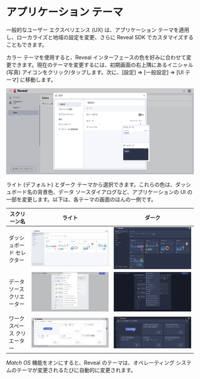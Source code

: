 # アプリケーション テーマ

一般的なユーザー エクスペリエンス (UX) は、アプリケーション テーマを適用し、ローカライズと地域の設定を変更、さらに Reveal SDK でカスタマイズすることもできます。

カラー テーマを使用すると、Reveal インターフェースの色を好みに合わせて変更できます。現在のテーマを変更するには、初期画面の右上隅にあるイニシャル (写真) アイコンをクリック/タップします。次に、[設定] ⇒ [一般設定] ⇒ [UI テーマ] に移動します。

<img src="images/application-themes.png" alt="Application themes in Settings" class="responsive-img"/>

ライト (デフォルト) とダーク テーマから選択できます。これらの色は、ダッシュボード名の背景色、データ ソースダイアログなど、アプリケーションの UI の一部を変更します。以下は、各テーマの画面のほんの一例です。

| **スクリーン名**     | **ライト**                                                                                   | **ダーク**                                                                                  |
| ------------------- | ------------------------------------------------------------------------------------------- | ----------------------------------------------------------------------------------------- |
| ダッシュボード セレクター  | <img src="images/creating-dashboard-light-theme.png" alt="Creating a Dashboard in Light Theme" class="responsive-img"/>           | <img src="images/creating-dashboard-dark-theme.png" alt="Creating a Dashboard in Dark Theme" class="responsive-img"/>           |
| データ ソース クリエーター | <img src="images/create-new-data-source-light-theme.png" alt="Creating a New Data Source in Light Theme" class="responsive-img"/> | <img src="images/create-new-data-source-dark-theme.png" alt="Creating a New Data Source in Dark Theme" class="responsive-img"/> |
| ワークスペース クリエーター       | <img src="images/workspace-creation-light-theme.png" alt="Workspace Creation in Light Theme" class="responsive-img"/>                       | <img src="images/workspace-creation-dark-theme.png" alt="Workspace Creation in Dark Theme" class="responsive-img"/>                       |

*Match OS* 機能をオンにすると、Reveal のテーマは、オペレーティング システムのテーマが変更されるたびに自動的に変更されます。
